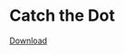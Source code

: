 # Catch the Dot

[Download](https://play.google.com/store/apps/details?id=alurosu.games.catchthedot)
